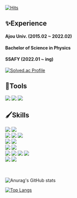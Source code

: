 [![Hits](https://hits.seeyoufarm.com/api/count/incr/badge.svg?url=https%3A%2F%2Fgithub.com%2FDongKeun2&count_bg=%23000000&title_bg=%23000000&icon=awesomelists.svg&icon_color=%23FFFFFF&title=Visits&edge_flat=false)](https://hits.seeyoufarm.com)

## ✨Experience
#### Ajou Univ. (2015.02 ~ 2022.02)
#### Bachelor of Science in Physics

#### SSAFY (2022.01 ~ ing)

[![Solved.ac Profile](http://mazassumnida.wtf/api/v2/generate_badge?boj=ehdrms121)](https://solved.ac/ehdrms121/)

## 🎨Tools
<div>
  <img src="https://img.shields.io/badge/VS Code-007ACC?style=flat-square&logo=Visual Studio Code&logoColor=white"/>
  <img src="https://img.shields.io/badge/PyCharm-000000?style=flat-square&logo=PyCharm&logoColor=white"/>
  <img src="https://img.shields.io/badge/Google Chrome-4285F4?style=flat-square&logo=Google Chrome&logoColor=white"/>
</div>

## 🖌️Skills
<div>
  <img src="https://img.shields.io/badge/Python-3776AB?style=flat-square&logo=Python&logoColor=white"/>
  <img src="https://img.shields.io/badge/Django-092E20?style=flat-square&logo=Django&logoColor=white"/>
</div>
<div>
  <img src="https://img.shields.io/badge/HTML5-E34F26?style=flat-square&logo=HTML5&logoColor=white"/>
  <img src="https://img.shields.io/badge/CSS3-1572B6?style=flat-square&logo=CSS3&logoColor=white"/>
  <img src="https://img.shields.io/badge/JavaScript-F7DF1E?style=flat-square&logo=JavaScript&logoColor=white"/>
</div>
<div>
  <img src="https://img.shields.io/badge/Vue.js-4FC08D?style=flat-square&logo=Vue.js&logoColor=white"/>
  <img src="https://img.shields.io/badge/React-61DAFB?style=flat-square&logo=React&logoColor=white"/>
</div>
<div>
  <img src="https://img.shields.io/badge/Bootstrap-7952B3?style=flat-square&logo=Bootstrap&logoColor=white"/>
  <img src="https://img.shields.io/badge/Tailwind CSS-06B6D4?style=flat-square&logo=Tailwind CSS&logoColor=white"/>
</div>
<div>
  <img src="https://img.shields.io/badge/GitHub-181717?style=flat-square&logo=GitHub&logoColor=white"/>
  <img src="https://img.shields.io/badge/GitLab-FC6D26?style=flat-square&logo=GitLab&logoColor=white"/>
  <img src="https://img.shields.io/badge/Mattermost-0058CC?style=flat-square&logo=Mattermost&logoColor=white"/>
  <img src="https://img.shields.io/badge/Notion-000000?style=flat-square&logo=Notion&logoColor=white"/>
</div>
<div>
  <img src="https://img.shields.io/badge/Jupyter-F37626?style=flat-square&logo=Jupyter&logoColor=white"/>
  <img src="https://img.shields.io/badge/Markdown-000000?style=flat-square&logo=Markdown&logoColor=white"/>
</div>
<br/>
<br/>

![Anurag's GitHub stats](https://github-readme-stats.vercel.app/api?username=DongKeun2&show_icons=true&theme=dracula&hide=prs,contribs)

[![Top Langs](https://github-readme-stats.vercel.app/api/top-langs/?username=DongKeun2&exclude_repo=DongKeun2.github.io,algorithm&layout=compact&theme=dracula)](https://github.com/anuraghazra/github-readme-stats)
